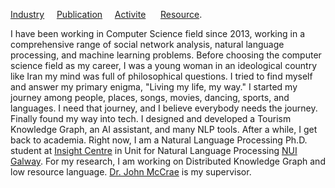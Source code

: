 
[Industry](./another-page.html)&nbsp; &nbsp; &nbsp;[Publication](./another-page.html)&nbsp; &nbsp; &nbsp;[Activite](./another-page.html)&nbsp; &nbsp; &nbsp;   [Resource](./another-page.html).

 
 I have been working in Computer Science field since 2013, working in a comprehensive range of social network analysis, natural language processing, and machine learning problems. Before choosing the computer science field as my career, I was a young woman in an ideological country like Iran my mind was full of philosophical questions. I tried to find myself and answer my primary enigma, "Living my life, my way." I started my journey among people, places, songs, movies, dancing, sports, and languages. I need that journey, and I believe everybody needs the journey. Finally found my way into tech. I designed and developed a Tourism Knowledge Graph, an AI assistant, and many NLP tools. After a while, I get back to academia. Right now, I am a Natural Language Processing Ph.D. student at [Insight Centre](https://www.insight-centre.org/) in Unit for Natural Language Processing [NUI Galway](https://www.nuigalway.ie/). For my research, I am working on Distributed Knowledge Graph and low resource language. [Dr. John McCrae](https://john.mccr.ae/) is my supervisor.


